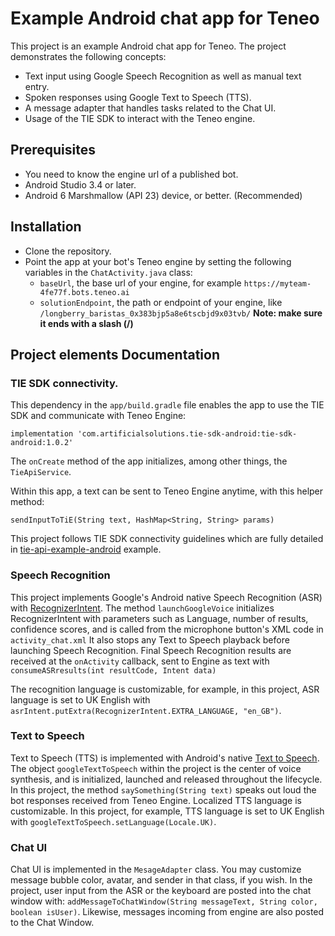 # Example Android chat app for Teneo
This project is an example Android chat app for Teneo. The project demonstrates the following concepts:
- Text input using Google Speech Recognition as well as manual text entry.
- Spoken responses using Google Text to Speech (TTS).
- A message adapter that handles tasks related to the Chat UI.
- Usage of the TIE SDK to interact with the Teneo engine.


## Prerequisites
- You need to know the engine url of a published bot.
- Android Studio 3.4 or later.
- Android 6 Marshmallow (API 23) device, or better. (Recommended)

## Installation
- Clone the repository.
- Point the app at your bot's Teneo engine by setting the following variables in the `ChatActivity.java` class:
   - `baseUrl`, the base url of your engine, for example `https://myteam-4fe77f.bots.teneo.ai`
   - `solutionEndpoint`, the path or endpoint of your engine, like `/longberry_baristas_0x383bjp5a8e6tscbjd9x03tvb/` **Note: make sure it ends with a slash (/)**


## Project elements Documentation
### TIE SDK connectivity.
This dependency in the `app/build.gradle` file enables the app to use the TIE SDK and communicate with Teneo Engine:
```
implementation 'com.artificialsolutions.tie-sdk-android:tie-sdk-android:1.0.2'
```
The `onCreate` method of the app initializes, among other things, the `TieApiService`.

Within this app, a text can be sent to Teneo Engine anytime, with this helper method:
```
sendInputToTiE(String text, HashMap<String, String> params)
```
This project follows TIE SDK connectivity guidelines which are fully detailed in [tie-api-example-android](https://github.com/artificialsolutions/tie-api-example-android) example.

### Speech Recognition 
This project implements Google's Android native Speech Recognition (ASR) with [RecognizerIntent](https://developer.android.com/reference/android/speech/RecognizerIntent).
The method `launchGoogleVoice` initializes RecognizerIntent with parameters such as Language, number of results, confidence scores, and is called from the microphone button's XML code in `activity_chat.xml` It also stops any Text to Speech playback before launching Speech Recognition.
Final Speech Recognition results are received at the `onActivity` callback, sent to Engine as text with `consumeASRresults(int resultCode, Intent data)`

The recognition language is customizable, for example, in this project, ASR language is set to UK English with `asrIntent.putExtra(RecognizerIntent.EXTRA_LANGUAGE, "en_GB")`.

### Text to Speech
Text to Speech (TTS) is implemented with Android's native [Text to Speech](https://developer.android.com/reference/android/speech/tts/TextToSpeech). The object `googleTextToSpeech` within the project is the center of voice synthesis, and is initialized, launched and released throughout the lifecycle.
In this project, the method `saySomething(String text)` speaks out loud the bot responses received from Teneo Engine.
Localized TTS language is customizable. In this project, for example, TTS language is set to UK English with `googleTextToSpeech.setLanguage(Locale.UK)`.

### Chat UI
Chat UI is implemented in the `MesageAdapter` class. You may customize message bubble color, avatar, and sender in that class, if you wish. 
In the project, user input from the ASR or the keyboard are posted into the chat window with: `addMessageToChatWindow(String messageText, String color, boolean isUser)`. Likewise, messages incoming from engine are also posted to the Chat Window.
